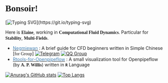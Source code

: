 # <font face="Ballet"><b>Bonsoir! </b></font>

[![Typing SVG](https://readme-typing-svg.demolab.com?font=Georgia&pause=1000&color=6058E4BD&width=435&lines=M%C3%A1s+all%C3%A1+de+tus+ijos+ard%C3%ADan+los+crep%C3%BAsculos.;Hojas+secas+de+oto%C3%B1o+giraban+en+tu+alma.)](https://git.io/typing-svg)
<!-- left a line blanc to polish-->

Here is <font face="Ballet"><b>Elaine</b></font>, working in <font face="DM Serif Text"><b>Computational Fluid Dynamics</b></font>.
Particular for <font face="Noto Serif SC"><b>Stability</b></font>, <font face="Noto Serif SC"><b>Multi-Fields</b></font>.

<!--my repos-->
- <a href="https://github.com/Elainex0930/Negmiewan"><font color="#4682B4">Negmiewan</font></a> : A brief guide for CFD beginners written in Simple Chinese [<font face="Noto Serif SC">for Group</font>] [![Telegram](https://img.shields.io/badge/Telegram_Group-008080?style=flat&logo=telegram&logoColor=e6e6fa)](https://t.me/Negmiewan_QAs) [![QQ Group](https://img.shields.io/badge/QQ_Group-1e90ff?style=flat&logo=qq&logoColor=e6e6fa)](https://qun.qq.com/universal-share/share?ac=1&authKey=W5p70T5WOdkRXguxRNRoRTmjt6VQ2LDK/pyzrpQM%2B1XsjDeSme9WFXfOG7uerhgj&busi_data=eyJncm91cENvZGUiOiI5NzcxODcyNDkiLCJ0b2tlbiI6IlNHVUZXTFVGVVN6eTBQZlNPeTVWV2dZMFJYNnp5dnU4REJHVThxYjJYazdnWUlXdXNCTFFZN00vVlY4Rnc5Y2wiLCJ1aW4iOiIxMjk5MTE2OTgzIn0=&data=Z7fq1dk8Z_NSx18JggymJgxggBxyvGlaD1G6maUszYqC9iQ1_Gc-Uj8ghx-2UrteGNwu9_IMM-QFSNeRghwl7ouTlyDkwFK1-_Lyqdmbrv0&svctype=5&tempid=h5_group_info) 
- <a href="https://github.com/Elainex0930/Rtools-for-Openpipeflow"><font color="#4682B4">Rtools-for-Openpipeflow</font></a> : A small visualization tool for Openpipeflow (by <font face="Ballet"><b>A. P. Willis</b></font>) written in **`R`** Language

[![Anurag's GitHub stats](https://github-readme-stats.vercel.app/api?username=Elainex0930&show_icons=true&hide=contribs&count_private=true&bg_color=DEG,C0C0C0,DCDCDC,F5F5F5,D3D3D3,C0C0C0&title_color=000080&text_color=4682B4&icon_color=000080)](https://github.com/Elainex0930) [![Top Langs](https://github-readme-stats.vercel.app/api/top-langs/?username=Elainex0930)](https://github.com/Elainex0930)

<!--
**Elainex0930/Elainex0930** is a ✨ _special_ ✨ repository because its `README.md` (this file) appears on your GitHub profile.

Here are some ideas to get you started:

- 🔭 I’m currently working on ...
- 🌱 I’m currently learning ...
- 👯 I’m looking to collaborate on ...
- 🤔 I’m looking for help with ...
- 💬 Ask me about ...
- 📫 How to reach me: ...
- 😄 Pronouns: ...
- ⚡ Fun fact: ...
-->
